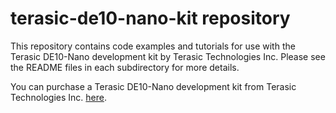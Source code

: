 # terasic-de10-nano-kit repository

This repository contains code examples and tutorials for use with the Terasic DE10-Nano development kit by Terasic Technologies Inc.  Please see the README files in each subdirectory for more details.

You can purchase a Terasic DE10-Nano development kit from Terasic Technologies Inc. [here][terasic-de10-nano-kit].

[terasic-de10-nano-kit]:https://www.buyaltera.com/PartDetail?partId=6817231&_ga=2.170836131.2082584067.1508344338-597743693.1508342407

